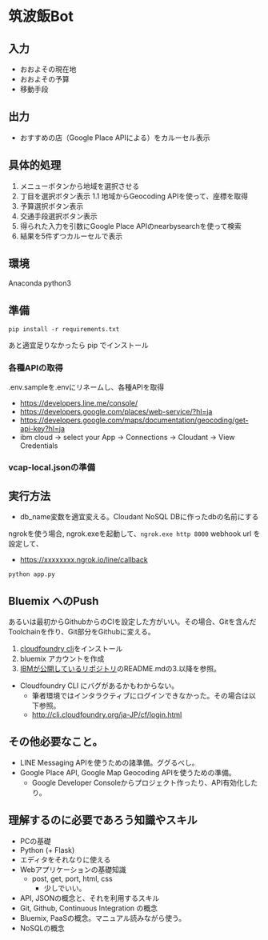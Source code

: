 # 筑波飯Bot

## 入力
- おおよその現在地
- おおよその予算
- 移動手段

## 出力
- おすすめの店（Google Place APIによる）をカルーセル表示


## 具体的処理

1. メニューボタンから地域を選択させる
1. 丁目を選択ボタン表示
    1.1 地域からGeocoding APIを使って、座標を取得
1. 予算選択ボタン表示
1. 交通手段選択ボタン表示
1. 得られた入力を引数にGoogle Place APIのnearbysearchを使って検索
1. 結果を5件ずつカルーセルで表示


## 環境
Anaconda python3

## 準備

`pip install -r requirements.txt`

あと適宜足りなかったら pip でインストール


### 各種APIの取得
.env.sampleを.envにリネームし、各種APIを取得

- https://developers.line.me/console/
- https://developers.google.com/places/web-service/?hl=ja
- https://developers.google.com/maps/documentation/geocoding/get-api-key?hl=ja
- ibm cloud -> select your App -> Connections -> Cloudant -> View Credentials

### vcap-local.jsonの準備


## 実行方法

- db_name変数を適宜変える。Cloudant NoSQL DBに作ったdbの名前にする

ngrokを使う場合,
ngrok.exeを起動して、`ngrok.exe http 8000`
webhook url を設定して、
- https://xxxxxxxx.ngrok.io/line/callback

`python app.py`


## Bluemix へのPush

あるいは最初からGithubからのCIを設定した方がいい。その場合、Gitを含んだToolchainを作り、Git部分をGithubに変える。

1. [cloudfoundry cli](https://github.com/cloudfoundry/cli#downloads "cloudfoundry/cli: The official command line client for Cloud Foundry")をインストール
1. bluemix アカウントを作成
1. [IBMが公開しているリポジトリ](https://github.com/IBM-Bluemix/get-started-python#3-prepare-the-app-for-deployment "IBM-Bluemix/get-started-python: A Python application and tutorial that use Flask framework to provide a REST API to receive requests from the UI. The API then persists the data to a Cloudant database.")のREADME.mdの3.以降を参照。

- Cloudfoundry CLI にバグがあるかもわからない。
    - 筆者環境ではインタラクティブにログインできなかった。その場合は以下参照。
    - http://cli.cloudfoundry.org/ja-JP/cf/login.html


## その他必要なこと。

- LINE Messaging APIを使うための諸準備。ググるべし。
- Google Place API, Google Map Geocoding APIを使うための準備。
    - Google Developer Consoleからプロジェクト作ったり、API有効化したり。

## 理解するのに必要であろう知識やスキル
- PCの基礎
- Python (+ Flask)
- エディタをそれなりに使える
- Webアプリケーションの基礎知識
    - post, get, port, html, css
        - 少しでいい。
- API, JSONの概念と、それを利用するスキル
- Git, Github, Continuous Integration の概念
- Bluemix, PaaSの概念。マニュアル読みながら使う。
- NoSQLの概念